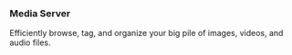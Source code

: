### Media Server

Efficiently browse, tag, and organize your big pile of images, videos, and audio files.

